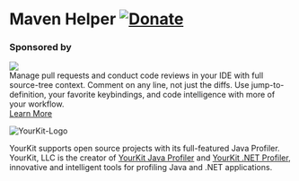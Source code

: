 Maven Helper  [![Donate][badge-paypal-img]][badge-paypal]
==================


### Sponsored by

<p><a title="Try CodeStream" href="https://sponsorlink.codestream.com/?utm_source=jbmarket&amp;utm_campaign=vojta_mavenhelper&amp;utm_medium=banner"><img src="https://alt-images.codestream.com/codestream_logo_vojta_mavenhelper.png"></a><br>
Manage pull requests and conduct code reviews in your IDE with full source-tree context. Comment on any line, not just the diffs. Use jump-to-definition, your favorite keybindings, and code intelligence with more of your workflow.<br>
<a title="Try CodeStream" href="https://sponsorlink.codestream.com/?utm_source=jbmarket&amp;utm_campaign=vojta_mavenhelper&amp;utm_medium=banner">Learn More</a></p>

![YourKit-Logo](https://www.yourkit.com/images/yklogo.png)

YourKit supports open source projects with its full-featured Java Profiler. YourKit, LLC is the creator
of [YourKit Java Profiler](https://www.yourkit.com/java/profiler/)
and [YourKit .NET Profiler](https://www.yourkit.com/.net/profiler/), innovative and intelligent tools for profiling Java
and .NET applications.


[badge-paypal-img]:       https://img.shields.io/badge/donate-paypal-green.svg
[badge-paypal]:           https://www.paypal.me/VojtechKrasa
